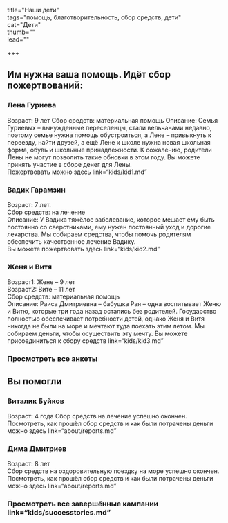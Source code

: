 
title="Наши дети"      
tags="помощь, благотворительность, сбор средств, дети"      
cat="Дети"    
thumb=""    
lead=""    

+++

## Им нужна ваша помощь. Идёт сбор пожертвований:

### Лена Гуриева
Возраст: 9 лет
Сбор средств: материальная помощь
Описание: Семья Гуриевых – вынужденные переселенцы, стали вельчанами недавно, поэтому семье нужна помощь обустроиться, а Лене – привыкнуть к переезду, найти друзей, а ещё Лене к школе нужна новая школьная форма, обувь и школьные принадлежности. К сожалению, родители Лены не могут позволить такие обновки в этом году. Вы можете принять участие в сборе денег для Лены.        
Пожертвовать можно здесь link=“kids/kid1.md”    
     
### Вадик Гарамзин
Возраст: 7 лет.    
Сбор средств: на лечение    
Описание: У Вадика тяжёлое заболевание, которое мешает ему быть постоянно со сверстниками, ему нужен постоянный уход и дорогие лекарства. Мы собираем средства, чтобы помочь родителям обеспечить качественное лечение Вадику.      
Вы можете пожертвовать здесь link=“kids/kid2.md”    

### Женя и Витя  
Возраст1: Жене – 9 лет    
Возраст2: Вите – 11 лет   
Сбор средств: материальная помощь    
Описание: Раиса Дмитриевна – бабушка Рая – одна воспитывает Женю и Витю, которые три года назад остались без родителей. Государство полностью обеспечивает потребности детей, однако Женя и Витя никогда не были на море и мечтают туда поехать этим летом. Мы собираем деньги, чтобы осуществить эту мечту. Вы можете присоединиться к сбору средств link=“kids/kid3.md”     

### Просмотреть все анкеты   

## Вы помогли

### Виталик Буйков
Возраст: 4 года
Сбор средств на лечение успешно окончен.
Посмотреть, как прошёл сбор средств и как были потрачены деньги можно здесь link=“about/reports.md”   
### Дима Дмитриев
Возраст: 8 лет     
Сбор средств на оздоровительную поездку на море успешно окончен.      
Посмотреть, как прошёл сбор средств и как были потрачены деньги можно здесь link=“about/reports.md”
 
### Просмотреть все завершённые кампании  link=“kids/successtories.md”
